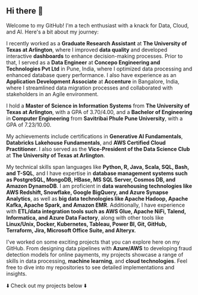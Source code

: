 ## Hi there 👋
Welcome to my GitHub! I'm a tech enthusiast with a knack for Data, Cloud, and AI. Here's a bit about my journey:

I recently worked as a **Graduate Research Assistant** at **The University of Texas at Arlington**, where I improved **data quality** and developed interactive **dashboards** to enhance decision-making processes. Prior to that, I served as a **Data Engineer** at **Concepo Engineering and Technologies Pvt Ltd** in Pune, India, where I optimized data processing and enhanced database query performance. I also have experience as an **Application Development Associate** at **Accenture** in Bangalore, India, where I streamlined data migration processes and collaborated with stakeholders in an Agile environment.

I hold a **Master of Science in Information Systems** from **The University of Texas at Arlington**, with a GPA of 3.70/4.00, and a **Bachelor of Engineering** in **Computer Engineering** from **Savitribai Phule Pune University**, with a GPA of 7.23/10.00.

My achievements include certifications in **Generative AI Fundamentals**, **Databricks Lakehouse Fundamentals**, and **AWS Certified Cloud Practitioner**. I also served as the **Vice-President of the Data Science Club** at **The University of Texas at Arlington**.

My technical skills span languages like **Python, R, Java, Scala, SQL, Bash, and T-SQL**, and I have expertise in **database management systems such as PostgreSQL, MongoDB, HBase, MS SQL Server, Cosmos DB, and Amazon DynamoDB**. I am proficient in **data warehousing technologies like AWS Redshift, Snowflake, Google BigQuery, and Azure Synapse Analytics**, as well as **big data technologies like Apache Hadoop, Apache Kafka, Apache Spark, and Amazon EMR**. Additionally, I have experience with **ETL/data integration tools such as AWS Glue, Apache NiFi, Talend, Informatica, and Azure Data Factory**, along with other tools like **Linux/Unix, Docker, Kubernetes, Tableau, Power BI, Git, GitHub, Terraform, Jira, Microsoft Office Suite, and Alteryx**.

I've worked on some exciting projects that you can explore here on my GitHub. From designing data pipelines with **Azure/AWS** to developing fraud detection models for online payments, my projects showcase a range of skills in data processing, **machine learning**, and **cloud technologies**. Feel free to dive into my repositories to see detailed implementations and insights.

⬇️ Check out my projects below ⬇️
<!--
**indu2106/indu2106** is a ✨ _special_ ✨ repository because its `README.md` (this file) appears on your GitHub profile.

Here are some ideas to get you started:

- 🔭 I’m currently working on ...
- 🌱 I’m currently learning ...
- 👯 I’m looking to collaborate on ...
- 🤔 I’m looking for help with ...
- 💬 Ask me about ...
- 📫 How to reach me: ...
- 😄 Pronouns: ...
- ⚡ Fun fact: ...
-->
